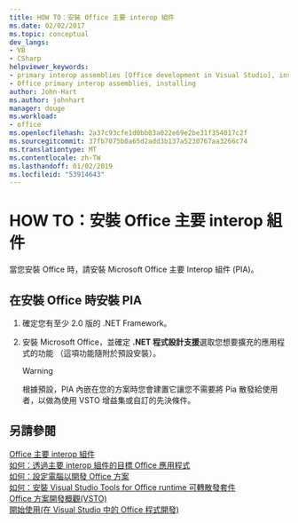 ```yaml
---
title: HOW TO：安裝 Office 主要 interop 組件
ms.date: 02/02/2017
ms.topic: conceptual
dev_langs:
- VB
- CSharp
helpviewer_keywords:
- primary interop assemblies [Office development in Visual Studio], installing
- Office primary interop assemblies, installing
author: John-Hart
ms.author: johnhart
manager: douge
ms.workload:
- office
ms.openlocfilehash: 2a37c93cfe1d0bb03a022e69e2be31f354017c2f
ms.sourcegitcommit: 37fb7075b0a65d2add3b137a5230767aa3266c74
ms.translationtype: MT
ms.contentlocale: zh-TW
ms.lasthandoff: 01/02/2019
ms.locfileid: "53914643"
---
```

# <a name="how-to-install-office-primary-interop-assemblies"></a>HOW TO：安裝 Office 主要 interop 組件
  當您安裝 Office 時，請安裝 Microsoft Office 主要 Interop 組件 (PIA)。  
  
## <a name="to-install-the-pias-when-you-install-office"></a>在安裝 Office 時安裝 PIA  
  
1.  確定您有至少 2.0 版的 .NET Framework。  
  
2.  安裝 Microsoft Office，並確定 **.NET 程式設計支援**選取您想要擴充的應用程式的功能 （這項功能隨附於預設安裝）。  
  
    > [!WARNING]  
    >  根據預設，PIA 內嵌在您的方案時您會建置它讓您不需要將 Pia 散發給使用者，以做為使用 VSTO 增益集或自訂的先決條件。  
  
## <a name="see-also"></a>另請參閱  
 [Office 主要 interop 組件](../vsto/office-primary-interop-assemblies.md)   
 [如何：透過主要 interop 組件的目標 Office 應用程式](../vsto/how-to-target-office-applications-through-primary-interop-assemblies.md)   
 [如何：設定電腦以開發 Office 方案](../vsto/how-to-configure-a-computer-to-develop-office-solutions.md)   
 [如何：安裝 Visual Studio Tools for Office runtime 可轉散發套件](../vsto/how-to-install-the-visual-studio-tools-for-office-runtime-redistributable.md)   
 [Office 方案開發概觀&#40;VSTO&#41;](../vsto/office-solutions-development-overview-vsto.md)   
 [開始使用&#40;在 Visual Studio 中的 Office 程式開發&#41;](../vsto/getting-started-office-development-in-visual-studio.md)  
